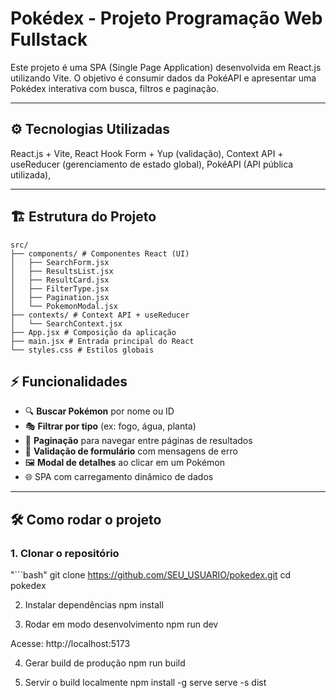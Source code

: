 # Pokédex - Projeto Programação Web Fullstack
Este projeto é uma SPA (Single Page Application) desenvolvida em React.js utilizando Vite.
O objetivo é consumir dados da PokéAPI e apresentar uma Pokédex interativa com busca, filtros e paginação.

---

## ⚙️ Tecnologias Utilizadas
React.js + Vite,
React Hook Form + Yup (validação),
Context API + useReducer (gerenciamento de estado global),
PokéAPI (API pública utilizada),

---

## 🏗️ Estrutura do Projeto
 ```
src/
├── components/ # Componentes React (UI)
│   ├── SearchForm.jsx
│   ├── ResultsList.jsx
│   ├── ResultCard.jsx
│   ├── FilterType.jsx
│   ├── Pagination.jsx
│   └── PokemonModal.jsx
├── contexts/ # Context API + useReducer
│   └── SearchContext.jsx
├── App.jsx # Composição da aplicação
├── main.jsx # Entrada principal do React
└── styles.css # Estilos globais
```
## ⚡ Funcionalidades
- 🔍 **Buscar Pokémon** por nome ou ID  
- 🎭 **Filtrar por tipo** (ex: fogo, água, planta)  
- 📑 **Paginação** para navegar entre páginas de resultados  
- 📝 **Validação de formulário** com mensagens de erro  
- 🖼️ **Modal de detalhes** ao clicar em um Pokémon  
- 🌐 SPA com carregamento dinâmico de dados  

---

## 🛠️ Como rodar o projeto

### 1. Clonar o repositório
"```bash"
git clone https://github.com/SEU_USUARIO/pokedex.git
cd pokedex

2. Instalar dependências
npm install

3. Rodar em modo desenvolvimento
npm run dev

Acesse: http://localhost:5173

4. Gerar build de produção
npm run build

5. Servir o build localmente
npm install -g serve
serve -s dist
